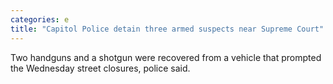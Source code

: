 ```yaml
---
categories: e
title: "Capitol Police detain three armed suspects near Supreme Court"
---
```

Two handguns and a shotgun were recovered from a vehicle that prompted the Wednesday street closures, police said.
